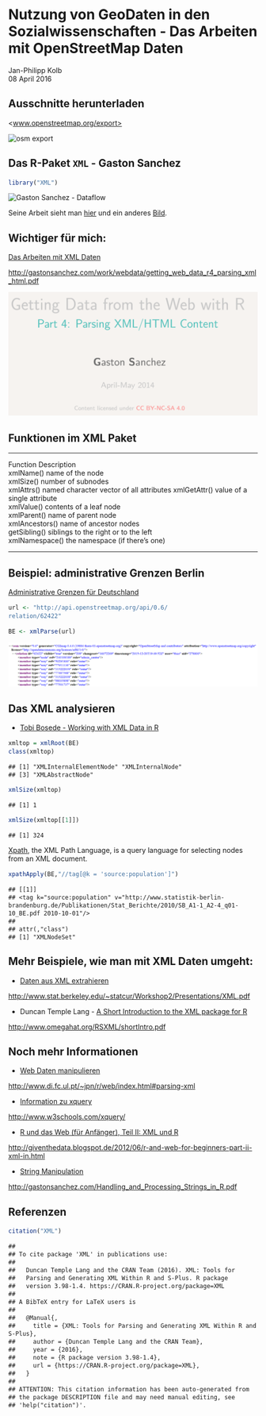 # Nutzung von GeoDaten in den Sozialwissenschaften - Das Arbeiten mit OpenStreetMap Daten
Jan-Philipp Kolb  
08 April 2016  





## Ausschnitte herunterladen

<www.openstreetmap.org/export>

![osm export](http://www.azavea.com/blogs/atlas/wp-content/uploads/2015/11/openstreetmap_export-1024x505.png)

## Das R-Paket `XML` - Gaston Sanchez


```r
library("XML")
```

![Gaston Sanchez - Dataflow](http://gastonsanchez.com/images/blog/dataflow_page.jpg)

Seine Arbeit sieht man [hier](http://gastonsanchez.com/) und ein anderes [Bild](https://images.duckduckgo.com/iu/?u=http%3A%2F%2Fsomelab.net%2Fwp-content%2Fuploads%2F2013%2F01%2FR_Dials.jpg&f=1).


## Wichtiger für mich:

[Das Arbeiten mit XML Daten](http://gastonsanchez.com/work/webdata/getting_web_data_r4_parsing_xml_html.pdf)

<http://gastonsanchez.com/work/webdata/getting_web_data_r4_parsing_xml_html.pdf>

![Manual von Gaston Sanchez](figure/GastonSanchez.PNG)


## Funktionen im XML Paket


---------------  -----------------------------------------
Function         Description                              
xmlName()        name of the node                         
xmlSize()        number of subnodes                       
xmlAttrs()       named character vector of all attributes 
xmlGetAttr()     value of a single attribute              
xmlValue()       contents of a leaf node                  
xmlParent()      name of parent node                      
xmlAncestors()   name of ancestor nodes                   
getSibling()     siblings to the right or to the left     
xmlNamespace()   the namespace (if there’s one)           
---------------  -----------------------------------------

## Beispiel: administrative Grenzen Berlin

[Administrative Grenzen für Deutschland](http://wiki.openstreetmap.org/wiki/DE:Grenze#Bundesl.C3.A4ndergrenze_-_admin_level.3D4)




```r
url <- "http://api.openstreetmap.org/api/0.6/
relation/62422"
```



```r
BE <- xmlParse(url)
```

![Administrative Grenzen  Berlin](https://raw.githubusercontent.com/Japhilko/GeoData/master/data/figure/ExampleAdmBE.PNG)

## Das XML analysieren

- [Tobi Bosede - Working with XML Data in R](http://www.informit.com/articles/article.aspx?p=2215520)


```r
xmltop = xmlRoot(BE)
class(xmltop)
```

```
## [1] "XMLInternalElementNode" "XMLInternalNode"       
## [3] "XMLAbstractNode"
```

```r
xmlSize(xmltop)
```

```
## [1] 1
```

```r
xmlSize(xmltop[[1]])
```

```
## [1] 324
```

[Xpath](https://de.wikipedia.org/wiki/XPath), the XML Path Language, is a query language for selecting nodes from an XML document. 



```r
xpathApply(BE,"//tag[@k = 'source:population']")
```

```
## [[1]]
## <tag k="source:population" v="http://www.statistik-berlin-brandenburg.de/Publikationen/Stat_Berichte/2010/SB_A1-1_A2-4_q01-10_BE.pdf 2010-10-01"/> 
## 
## attr(,"class")
## [1] "XMLNodeSet"
```


## Mehr Beispiele, wie man mit XML Daten umgeht:


- [Daten aus XML extrahieren](http://www.stat.berkeley.edu/~statcur/Workshop2/Presentations/XML.pdf)

<http://www.stat.berkeley.edu/~statcur/Workshop2/Presentations/XML.pdf>

- Duncan Temple Lang - [A Short Introduction to the XML package for R](http://www.omegahat.org/RSXML/shortIntro.pdf)

<http://www.omegahat.org/RSXML/shortIntro.pdf>

## Noch mehr Informationen

- [Web Daten manipulieren](http://www.di.fc.ul.pt/~jpn/r/web/index.html#parsing-xml)

<http://www.di.fc.ul.pt/~jpn/r/web/index.html#parsing-xml>

- [Information zu xquery](http://www.w3schools.com/xquery/)

<http://www.w3schools.com/xquery/>

- [R und das Web (für Anfänger), Teil II: XML und R](http://giventhedata.blogspot.de/2012/06/r-and-web-for-beginners-part-ii-xml-in.html)

<http://giventhedata.blogspot.de/2012/06/r-and-web-for-beginners-part-ii-xml-in.html>

- [String Manipulation](http://gastonsanchez.com/Handling_and_Processing_Strings_in_R.pdf)

<http://gastonsanchez.com/Handling_and_Processing_Strings_in_R.pdf>

## Referenzen


```r
citation("XML")
```

```
## 
## To cite package 'XML' in publications use:
## 
##   Duncan Temple Lang and the CRAN Team (2016). XML: Tools for
##   Parsing and Generating XML Within R and S-Plus. R package
##   version 3.98-1.4. https://CRAN.R-project.org/package=XML
## 
## A BibTeX entry for LaTeX users is
## 
##   @Manual{,
##     title = {XML: Tools for Parsing and Generating XML Within R and S-Plus},
##     author = {Duncan Temple Lang and the CRAN Team},
##     year = {2016},
##     note = {R package version 3.98-1.4},
##     url = {https://CRAN.R-project.org/package=XML},
##   }
## 
## ATTENTION: This citation information has been auto-generated from
## the package DESCRIPTION file and may need manual editing, see
## 'help("citation")'.
```

